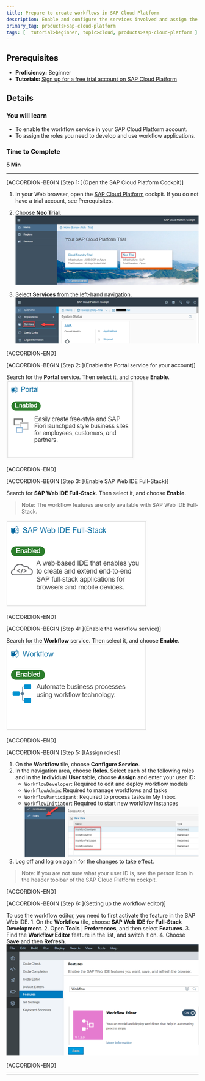 ```yaml
---
title: Prepare to create workflows in SAP Cloud Platform
description: Enable and configure the services involved and assign the user roles you'll need for workflows.
primary_tag: products>sap-cloud-platform
tags: [  tutorial>beginner, topic>cloud, products>sap-cloud-platform ]
---
```


## Prerequisites  
 - **Proficiency:** Beginner
 - **Tutorials:** [Sign up for a free trial account on SAP Cloud Platform](https://www.sap.com/developer/tutorials/hcp-create-trial-account.html)

## Details
### You will learn  
- To enable the workflow service in your SAP Cloud Platform account.
- To assign the roles you need to develop and use workflow applications.

### Time to Complete
**5 Min**

---

[ACCORDION-BEGIN [Step 1: ](Open the SAP Cloud Platform Cockpit)]

1. In your Web browser, open the [SAP Cloud Platform](https://account.hanatrial.ondemand.com/cockpit) cockpit. If you do not have a trial account, see Prerequisites.
2. Choose **Neo Trial**.
![Choose Neo Trial](choose-neo-trial.png)

3. Select **Services** from the left-hand navigation.
![Select Service](select-services.png)

[ACCORDION-END]

[ACCORDION-BEGIN [Step 2: ](Enable the Portal service for your account)]

Search for the **Portal** service. Then select it, and choose **Enable**.
![Enable the Portal service](portal-enabled.png)

[ACCORDION-END]

[ACCORDION-BEGIN [Step 3: ](Enable SAP Web IDE Full-Stack)]

Search for **SAP Web IDE Full-Stack**. Then select it, and choose **Enable**.
> Note: The workflow features are only available with SAP Web IDE Full-Stack.

![Enable SAP Web IDE](webide-enabled.png)

[ACCORDION-END]

[ACCORDION-BEGIN [Step 4: ](Enable the workflow service)]

Search for the **Workflow** service. Then select it, and choose **Enable**.
![Enable the workflow service](workflow-enabled.png)

[ACCORDION-END]

[ACCORDION-BEGIN [Step 5: ](Assign roles)]

1. On the **Workflow** tile, choose **Configure Service**.
2. In the navigation area, choose **Roles**. Select each of the following roles and in the **Individual User** table, choose **Assign** and enter your user ID:
    - `WorkflowDeveloper`: Required to edit and deploy workflow models
    - `WorkflowAdmin`: Required to manage workflows and tasks
    - `WorkflowParticipant`: Required to process tasks in My Inbox
    - `WorkflowInitiator`: Required to start new workflow instances
![Roles](roles.png)
3. Log off and log on again for the changes to take effect.
> Note: If you are not sure what your user ID is, see the person icon in the header toolbar of the SAP Cloud Platform cockpit.

[ACCORDION-END]

[ACCORDION-BEGIN [Step 6: ](Setting up the workflow editor)]

To use the workflow editor, you need to first activate the feature in the SAP Web IDE.
    1. On the **Workflow** tile, choose **SAP Web IDE for Full-Stack Development**.
    2. Open **Tools** | **Preferences**, and then select **Features**.
    3. Find the **Workflow Editor** feature in the list, and switch it on.
    4. Choose **Save** and then **Refresh**.
![Workflow Editor Feature](workflow-editor.png)

[ACCORDION-END]

---
